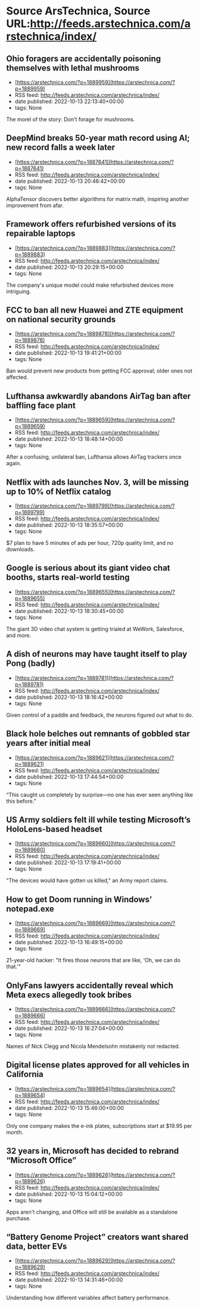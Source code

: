 # Source ArsTechnica, Source URL:http://feeds.arstechnica.com/arstechnica/index/

## Ohio foragers are accidentally poisoning themselves with lethal mushrooms
 - [https://arstechnica.com/?p=1889959](https://arstechnica.com/?p=1889959)
 - RSS feed: http://feeds.arstechnica.com/arstechnica/index/
 - date published: 2022-10-13 22:13:40+00:00
 - tags: None

The morel of the story: Don't forage for mushrooms.

## DeepMind breaks 50-year math record using AI; new record falls a week later
 - [https://arstechnica.com/?p=1887641](https://arstechnica.com/?p=1887641)
 - RSS feed: http://feeds.arstechnica.com/arstechnica/index/
 - date published: 2022-10-13 20:46:42+00:00
 - tags: None

AlphaTensor discovers better algorithms for matrix math, inspiring another improvement from afar.

## Framework offers refurbished versions of its repairable laptops
 - [https://arstechnica.com/?p=1889883](https://arstechnica.com/?p=1889883)
 - RSS feed: http://feeds.arstechnica.com/arstechnica/index/
 - date published: 2022-10-13 20:29:15+00:00
 - tags: None

The company's unique model could make refurbished devices more intriguing.

## FCC to ban all new Huawei and ZTE equipment on national security grounds
 - [https://arstechnica.com/?p=1889878](https://arstechnica.com/?p=1889878)
 - RSS feed: http://feeds.arstechnica.com/arstechnica/index/
 - date published: 2022-10-13 19:41:21+00:00
 - tags: None

Ban would prevent new products from getting FCC approval; older ones not affected.

## Lufthansa awkwardly abandons AirTag ban after baffling face plant
 - [https://arstechnica.com/?p=1889659](https://arstechnica.com/?p=1889659)
 - RSS feed: http://feeds.arstechnica.com/arstechnica/index/
 - date published: 2022-10-13 18:48:14+00:00
 - tags: None

After a confusing, unilateral ban, Lufthansa allows AirTag trackers once again.

## Netflix with ads launches Nov. 3, will be missing up to 10% of Netflix catalog
 - [https://arstechnica.com/?p=1889799](https://arstechnica.com/?p=1889799)
 - RSS feed: http://feeds.arstechnica.com/arstechnica/index/
 - date published: 2022-10-13 18:35:57+00:00
 - tags: None

$7 plan to have 5 minutes of ads per hour, 720p quality limit, and no downloads.

## Google is serious about its giant video chat booths, starts real-world testing
 - [https://arstechnica.com/?p=1889655](https://arstechnica.com/?p=1889655)
 - RSS feed: http://feeds.arstechnica.com/arstechnica/index/
 - date published: 2022-10-13 18:30:45+00:00
 - tags: None

The giant 3D video chat system is getting trialed at WeWork, Salesforce, and more.

## A dish of neurons may have taught itself to play Pong (badly)
 - [https://arstechnica.com/?p=1889781](https://arstechnica.com/?p=1889781)
 - RSS feed: http://feeds.arstechnica.com/arstechnica/index/
 - date published: 2022-10-13 18:16:42+00:00
 - tags: None

Given control of a paddle and feedback, the neurons figured out what to do.

## Black hole belches out remnants of gobbled star years after initial meal
 - [https://arstechnica.com/?p=1889621](https://arstechnica.com/?p=1889621)
 - RSS feed: http://feeds.arstechnica.com/arstechnica/index/
 - date published: 2022-10-13 17:44:54+00:00
 - tags: None

“This caught us completely by surprise—no one has ever seen anything like this before.”

## US Army soldiers felt ill while testing Microsoft’s HoloLens-based headset
 - [https://arstechnica.com/?p=1889660](https://arstechnica.com/?p=1889660)
 - RSS feed: http://feeds.arstechnica.com/arstechnica/index/
 - date published: 2022-10-13 17:19:41+00:00
 - tags: None

"The devices would have gotten us killed," an Army report claims.

## How to get Doom running in Windows’ notepad.exe
 - [https://arstechnica.com/?p=1889669](https://arstechnica.com/?p=1889669)
 - RSS feed: http://feeds.arstechnica.com/arstechnica/index/
 - date published: 2022-10-13 16:49:15+00:00
 - tags: None

21-year-old hacker: "It fires those neurons that are like, 'Oh, we can do that.'"

## OnlyFans lawyers accidentally reveal which Meta execs allegedly took bribes
 - [https://arstechnica.com/?p=1889666](https://arstechnica.com/?p=1889666)
 - RSS feed: http://feeds.arstechnica.com/arstechnica/index/
 - date published: 2022-10-13 16:27:04+00:00
 - tags: None

Names of Nick Clegg and Nicola Mendelsohn mistakenly not redacted.

## Digital license plates approved for all vehicles in California
 - [https://arstechnica.com/?p=1889654](https://arstechnica.com/?p=1889654)
 - RSS feed: http://feeds.arstechnica.com/arstechnica/index/
 - date published: 2022-10-13 15:46:00+00:00
 - tags: None

Only one company makes the e-ink plates, subscriptions start at $19.95 per month.

## 32 years in, Microsoft has decided to rebrand “Microsoft Office”
 - [https://arstechnica.com/?p=1889626](https://arstechnica.com/?p=1889626)
 - RSS feed: http://feeds.arstechnica.com/arstechnica/index/
 - date published: 2022-10-13 15:04:12+00:00
 - tags: None

Apps aren't changing, and Office will still be available as a standalone purchase.

## “Battery Genome Project” creators want shared data, better EVs
 - [https://arstechnica.com/?p=1889629](https://arstechnica.com/?p=1889629)
 - RSS feed: http://feeds.arstechnica.com/arstechnica/index/
 - date published: 2022-10-13 14:31:46+00:00
 - tags: None

Understanding how different variables affect battery performance.
